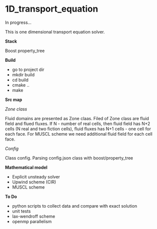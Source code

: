 # 1D_transport_equation
In progress...

This is one dimensional transport equation solver.

**Stack**

Boost property_tree


**Build**
- go to project dir
- mkdir build
- cd build
- cmake ..
- make

**Src map**

*Zone class*

Fluid domains are presented as Zone claas. Filed of Zone class are fluid field and flued fluxes.
If N - number of real cells, then fluid field has N+2 cells (N real and two fiction cells), fluid fluxes has N+1 cells - one cell for each face.
For MUSCL scheme we need additional fluid field for each cell face. 

*Config*

Class config. Parsing config.json class with boost/property_tree


**Mathematical model**
- Explicit unsteady solver
- Upwind scheme (CIR)
- MUSCL scheme

**To Do**

- python scripts to collect data and compare with exact solution
- unit tests
- lax-wendroff scheme
- openmp parallelism
